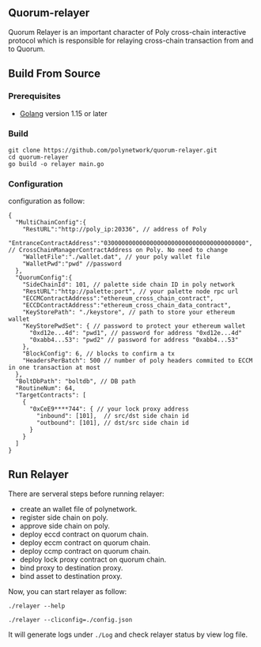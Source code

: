 ## Quorum-relayer

Quorum Relayer is an important character of Poly cross-chain interactive protocol which is responsible for relaying cross-chain transaction from and to Quorum.

## Build From Source

### Prerequisites

- [Golang](https://golang.org/doc/install) version 1.15 or later

### Build

```shell
git clone https://github.com/polynetwork/quorum-relayer.git
cd quorum-relayer
go build -o relayer main.go
```

### Configuration
configuration as follow:
```
{
  "MultiChainConfig":{
    "RestURL":"http://poly_ip:20336", // address of Poly
    "EntranceContractAddress":"0300000000000000000000000000000000000000", // CrossChainManagerContractAddress on Poly. No need to change
    "WalletFile":"./wallet.dat", // your poly wallet file
    "WalletPwd":"pwd" //password
  },
  "QuorumConfig":{
    "SideChainId": 101, // palette side chain ID in poly network
    "RestURL":"http://palette:port", // your palette node rpc url 
    "ECCMContractAddress":"ethereum_cross_chain_contract", 
    "ECCDContractAddress":"ethereum_cross_chain_data_contract",
    "KeyStorePath": "./keystore", // path to store your ethereum wallet
    "KeyStorePwdSet": { // password to protect your ethereum wallet
      "0xd12e...4d": "pwd1", // password for address "0xd12e...4d"
      "0xabb4...53": "pwd2" // password for address "0xabb4...53"
    },
    "BlockConfig": 6, // blocks to confirm a tx
    "HeadersPerBatch": 500 // number of poly headers commited to ECCM in one transaction at most
  },
  "BoltDbPath": "boltdb", // DB path
  "RoutineNum": 64,
  "TargetContracts": [
    {
      "0xCeE9****744": { // your lock proxy address
        "inbound": [101],  // src/dst side chain id 
        "outbound": [101], // dst/src side chain id
      }
    }
  ]
}
```

## Run Relayer

There are serveral steps before running relayer:
* create an wallet file of polynetwork.
* register side chain on poly.
* approve side chain on poly.
* deploy eccd contract on quorum chain.
* deploy eccm contract on quorum chain.
* deploy ccmp contract on quorum chain.
* deploy lock proxy contract on quorum chain.
* bind proxy to destination proxy.
* bind asset to destination proxy.

Now, you can start relayer as follow: 

```shell
./relayer --help

./relayer --cliconfig=./config.json 
```

It will generate logs under `./Log` and check relayer status by view log file.

